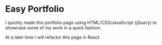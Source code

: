 # Easy Portfolio

I quickly made this portfolio page using HTML/CSS/JavaScript (jQuery) to showcase some of my work in a quick fashion.

At a later time I will refactor this page in React
